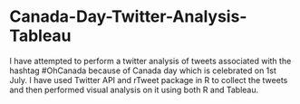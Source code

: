 # Canada-Day-Twitter-Analysis-Tableau
 I have attempted to perform a twitter analysis of tweets associated with the hashtag #OhCanada because of Canada day which is celebrated on 1st July. I have used Twitter API and rTweet package in R to collect the tweets and then performed visual analysis on it using both R and Tableau.
